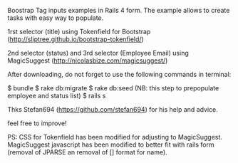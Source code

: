 Boostrap Tag inputs examples in Rails 4 form. The example allows to create tasks with easy way to populate.

1rst selector (title) using Tokenfield for Bootstrap (http://sliptree.github.io/bootstrap-tokenfield/)

2nd selector (status) and 3rd selector (Employee Email) using MagicSuggest (http://nicolasbize.com/magicsuggest/)

After downloading, do not forget to use the following commands in terminal:

$ bundle
$ rake db:migrate
$ rake db:seed  (NB: this step to prepopulate employee and status list)
$ rails s

Thks Stefan694 (https://github.com/stefan694) for his help and advice.


feel free to improve!

PS: CSS for Tokenfield has been modified for adjusting to MagicSuggest.
MagicSuggest javascript has been modified to better fit with rails form (removal of JPARSE an removal of [] format for name).
